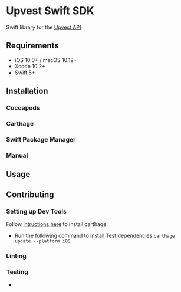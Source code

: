 # Upvest Swift SDK

Swift library for the [Upvest API](https://doc.upvest.co/docs)
## Requirements 
- iOS 10.0+ / macOS 10.12+
- Xcode 10.2+
- Swift 5+
## Installation
### Cocoapods
### Carthage
### Swift Package Manager
### Manual
## Usage
## Contributing
### Setting up Dev Tools
Follow [intructions here](https://github.com/Carthage/Carthage#installing-carthage) to install carthage.
- Run the following command to install Test dependencies
```carthage update --platform iOS```
### Linting
### Testing
-
